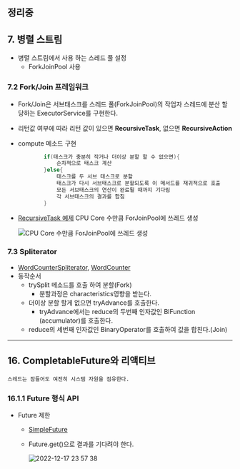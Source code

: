 ## 정리중

## 7. 병렬 스트림

- 병렬 스트림에서 사용 하는 스레드 풀 설정
  - ForkJoinPool 사용

### 7.2 Fork/Join 프레임워크

- Fork/Join은 서브태스크를 스레드 풀(ForkJoinPool)의 작업자 스레드에 분산 할당하는 ExecutorService를 구현한다.
- 리턴값 여부에 따라 리턴 값이 있으면 **RecursiveTask**, 없으면 **RecursiveAction**
- compute 메소드 구현

  ```java
          if(태스크가 충분히 작거나 더이상 분할 할 수 없으면){
              순차적으로 태스크 계산
          }else{
              태스크를 두 서브 태스크로 분할
              태스크가 다시 서브태스크로 분할되도록 이 메서드를 재귀적으로 호출
              모든 서브태스크의 연산이 완료될 때까지 기다림
              각 서브태스크의 결과를 합침
          }
  ```
- [RecursiveTask 예제](/modern_java/src/hankk20/modern_java/parallel/ForkJoinSumCalculator.java) CPU Core 수만큼 ForJoinPool에 쓰레드 생성

  ![CPU Core 수만큼 ForJoinPool에 쓰레드 생성](https://user-images.githubusercontent.com/60081600/208114763-4e5fd1c5-f7f1-4dc4-8f8c-afc30f2cc714.png)

### 7.3 Spliterator

- [WordCounterSpliterator](/modern_java/src/hankk20/modern_java/parallel/WordCounterSpliterator.java), [WordCounter](/modern_java/src/hankk20/modern_java/parallel/WordCounter.java)
- 동작순서
  - trySplit 메소드를 호출 하여 분할(Fork)
    - 분할과정은 characteristics영향을 받는다.
  - 더이상 분할 할게 없으면 tryAdvance를 호출한다.
    - tryAdvance에서는 reduce의 두번째 인자값인 BIFunction (accumulator)를 호출한다.
  - reduce의 세번째 인자값인 BinaryOperator를 호출하여 값을 합친다.(Join)

---

## 16. CompletableFuture와 리액티브

`스레드는 잠들어도 여전히 시스템 자원을 점유한다.`

### 16.1.1 Future 형식 API

- Future 제한
  - [SimpleFuture](/modern_java/src/hankk20/modern_java/reactive/future/SimpleFuture.java) 
  - Future.get()으로 결과를 기다려야 한다.
  
    ![2022-12-17 23 57 38](https://user-images.githubusercontent.com/60081600/208248073-6759a6e7-94b4-41e6-9a08-1ab82254b3c2.png)
